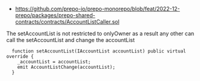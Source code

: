 - https://github.com/prepo-io/prepo-monorepo/blob/feat/2022-12-prepo/packages/prepo-shared-contracts/contracts/AccountListCaller.sol

The setAccountList is not restricted to onlyOwner as a result any other can call the setAccountList and change the accountList
```
  function setAccountList(IAccountList accountList) public virtual override {
    _accountList = accountList;
    emit AccountListChange(accountList);
  }
```

